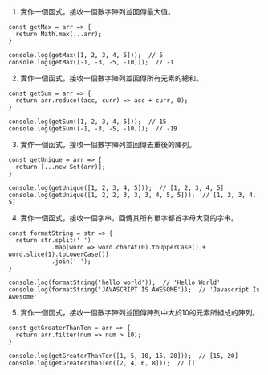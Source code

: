 

1. 實作一個函式，接收一個數字陣列並回傳最大值。

```
const getMax = arr => {
  return Math.max(...arr);
}

console.log(getMax([1, 2, 3, 4, 5]));  // 5
console.log(getMax([-1, -3, -5, -10]));  // -1
```

2. 實作一個函式，接收一個數字陣列並回傳所有元素的總和。

```
const getSum = arr => {
  return arr.reduce((acc, curr) => acc + curr, 0);
}

console.log(getSum([1, 2, 3, 4, 5]));  // 15
console.log(getSum([-1, -3, -5, -10]));  // -19
```

3. 實作一個函式，接收一個數字陣列並回傳去重後的陣列。

```
const getUnique = arr => {
  return [...new Set(arr)];
}

console.log(getUnique([1, 2, 3, 4, 5]));  // [1, 2, 3, 4, 5]
console.log(getUnique([1, 2, 2, 3, 3, 3, 4, 5, 5]));  // [1, 2, 3, 4, 5]
```

4. 實作一個函式，接收一個字串，回傳其所有單字都首字母大寫的字串。

```
const formatString = str => {
  return str.split(' ')
            .map(word => word.charAt(0).toUpperCase() + word.slice(1).toLowerCase())
            .join(' ');
}

console.log(formatString('hello world'));  // 'Hello World'
console.log(formatString('JAVASCRIPT IS AWESOME'));  // 'Javascript Is Awesome'
```

5. 實作一個函式，接收一個數字陣列並回傳陣列中大於10的元素所組成的陣列。

```
const getGreaterThanTen = arr => {
  return arr.filter(num => num > 10);
}

console.log(getGreaterThanTen([1, 5, 10, 15, 20]));  // [15, 20]
console.log(getGreaterThanTen([2, 4, 6, 8]));  // []
```